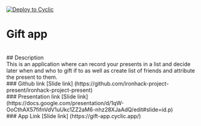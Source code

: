 [![Deploy to Cyclic](https://deploy.cyclic.sh/button.svg)](https://deploy.cyclic.sh/)
<br>
# Gift app
<br>
## Description
<br>
This is an application where can record your presents in a list and decide later when and who to gift if to as well as create list of friends and attribute the present to them.

<br>
### Github link
[Slide link] (https://github.com/ironhack-project-present/ironhack-project-present)
<br>
### Presentation link
[Slide link] (https://docs.google.com/presentation/d/1qW-OoCthAX57fifnVdV1uUkc1ZZ2aM6-nhz28XJaAdQ/edit#slide=id.p)
<br>
### App Link
[Slide link] (https://gift-app.cyclic.app/)